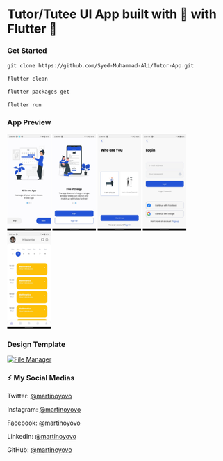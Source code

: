 #  Tutor/Tutee UI App  built with 💙 with Flutter 🎯
### Get Started

```shell
git clone https://github.com/Syed-Muhammad-Ali/Tutor-App.git
```
```shell
flutter clean
```
```shell
flutter packages get
```
```shell
flutter run
```

### App Preview


 <img src="https://github.com/Syed-Muhammad-Ali/Tutor-App/blob/main/Screenshot/pic%201.jpeg" width="100">  <img src="https://github.com/Syed-Muhammad-Ali/Tutor-App/blob/main/Screenshot/pic%202.jpeg" width="100"> <img src="https://github.com/Syed-Muhammad-Ali/Tutor-App/blob/main/Screenshot/pic%203.jpeg" width="100">  <img src="https://github.com/Syed-Muhammad-Ali/Tutor-App/blob/main/Screenshot/pic%204.jpeg" width="100">   <img src="https://github.com/Syed-Muhammad-Ali/Tutor-App/blob/main/Screenshot/pic%205.jpeg" width="100">

### Design Template
<a href="https://www.figma.com/file/GTvFX0Bx5ErSEgN2FsGRJD/File-Manager-(Community)?node-id=27%3A8" target="_blank"><img src="https://github.com/martinoyovo/file-manager/blob/main/screenshots/thecover.png" alt="File Manager" width="60%" /></a>

### ⚡️ My Social Medias

Twitter: [@martinoyovo](https://twitter.com/martinoyovo)

Instagram: [@martinoyovo](https://instagram.com/martinoyovo)

Facebook: [@martinoyovo](https://www.facebook.com/yovo.martino)

LinkedIn: [@martinoyovo](https://linkedin.com/in/martino-yovo)

GitHub: [@martinoyovo](https://github.com/martinoyovo)
